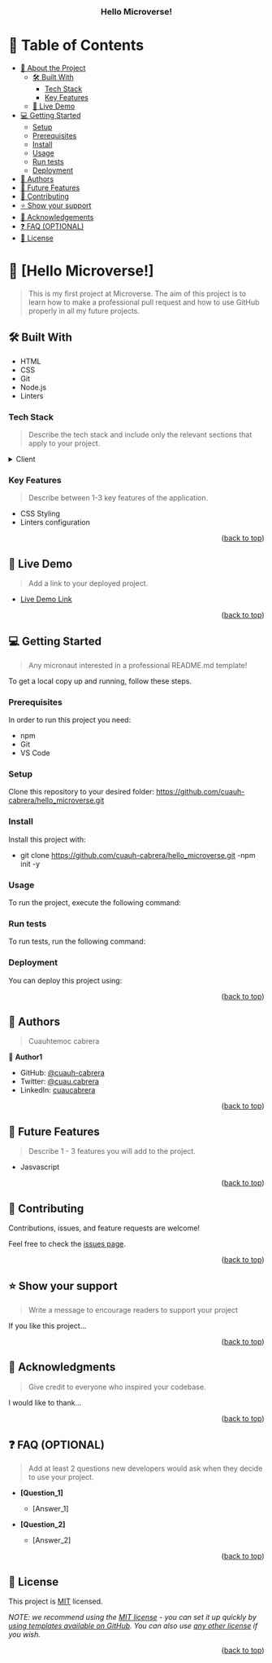 <a name="readme-top"></a>


<div align="center">
  
  <br/>

  <h3><b>Hello Microverse!</b></h3>

</div>



# 📗 Table of Contents

- [📖 About the Project](#about-project)
  - [🛠 Built With](#built-with)
    - [Tech Stack](#tech-stack)
    - [Key Features](#key-features)
  - [🚀 Live Demo](#live-demo)
- [💻 Getting Started](#getting-started)
  - [Setup](#setup)
  - [Prerequisites](#prerequisites)
  - [Install](#install)
  - [Usage](#usage)
  - [Run tests](#run-tests)
  - [Deployment](#triangular_flag_on_post-deployment)
- [👥 Authors](#authors)
- [🔭 Future Features](#future-features)
- [🤝 Contributing](#contributing)
- [⭐️ Show your support](#support)
- [🙏 Acknowledgements](#acknowledgements)
- [❓ FAQ (OPTIONAL)](#faq)
- [📝 License](#license)



# 📖 [Hello Microverse!] <a name="about-project"></a>

> This is my first project at Microverse. The aim of this project is to learn how to make a professional pull request and how to use GitHub properly in all my future projects.

## 🛠 Built With <a name="built-with"></a>

- HTML
- CSS
- Git
- Node.js
- Linters


### Tech Stack <a name="tech-stack"></a>

> Describe the tech stack and include only the relevant sections that apply to your project.

<details>
  <summary>Client</summary>
  <ul>
    <li><a href="https://developer.mozilla.org/es/docs/Web/HTML/">HTML</a></li>
    <li><a href="https://developer.mozilla.org/es/docs/Web/CSS/">CSS</a></li>
    <li><a href="https://git-scm.com/">GIT</a></li>
    <li><a href="https://nodejs.org/es/">Node.js</a></li>
  </ul>
</details>




### Key Features <a name="key-features"></a>

> Describe between 1-3 key features of the application.

- CSS Styling
- Linters configuration

<p align="right">(<a href="#readme-top">back to top</a>)</p>



## 🚀 Live Demo <a name="live-demo"></a>

> Add a link to your deployed project.

- [Live Demo Link](https://google.com)

<p align="right">(<a href="#readme-top">back to top</a>)</p>



## 💻 Getting Started <a name="getting-started"></a>

> Any micronaut interested in a professional README.md template!

To get a local copy up and running, follow these steps.

### Prerequisites

In order to run this project you need:

- npm
- Git
- VS Code

### Setup

Clone this repository to your desired folder: https://github.com/cuauh-cabrera/hello_microverse.git

### Install

Install this project with: 
- git clone https://github.com/cuauh-cabrera/hello_microverse.git
-npm init -y

### Usage

To run the project, execute the following command:

### Run tests

To run tests, run the following command:


### Deployment

You can deploy this project using:



<p align="right">(<a href="#readme-top">back to top</a>)</p>


## 👥 Authors <a name="authors"></a>

> Cuauhtemoc cabrera

👤 **Author1**

- GitHub: [@cuauh-cabrera](https://github.com/cuauh-cabrera)
- Twitter: [@cuau.cabrera](https://twitter.com/cuau.cabrera)
- LinkedIn: [cuaucabrera](https://linkedin.com/in/cuaucabrera)


<p align="right">(<a href="#readme-top">back to top</a>)</p>



## 🔭 Future Features <a name="future-features"></a>

> Describe 1 - 3 features you will add to the project.

- Jasvascript

<p align="right">(<a href="#readme-top">back to top</a>)</p>



## 🤝 Contributing <a name="contributing"></a>

Contributions, issues, and feature requests are welcome!

Feel free to check the [issues page](../../issues/).

<p align="right">(<a href="#readme-top">back to top</a>)</p>



## ⭐️ Show your support <a name="support"></a>

> Write a message to encourage readers to support your project

If you like this project...

<p align="right">(<a href="#readme-top">back to top</a>)</p>



## 🙏 Acknowledgments <a name="acknowledgements"></a>

> Give credit to everyone who inspired your codebase.

I would like to thank...

<p align="right">(<a href="#readme-top">back to top</a>)</p>



## ❓ FAQ (OPTIONAL) <a name="faq"></a>

> Add at least 2 questions new developers would ask when they decide to use your project.

- **[Question_1]**

  - [Answer_1]

- **[Question_2]**

  - [Answer_2]

<p align="right">(<a href="#readme-top">back to top</a>)</p>



## 📝 License <a name="license"></a>

This project is [MIT](./LICENSE) licensed.

_NOTE: we recommend using the [MIT license](https://choosealicense.com/licenses/mit/) - you can set it up quickly by [using templates available on GitHub](https://docs.github.com/en/communities/setting-up-your-project-for-healthy-contributions/adding-a-license-to-a-repository). You can also use [any other license](https://choosealicense.com/licenses/) if you wish._

<p align="right">(<a href="#readme-top">back to top</a>)</p>